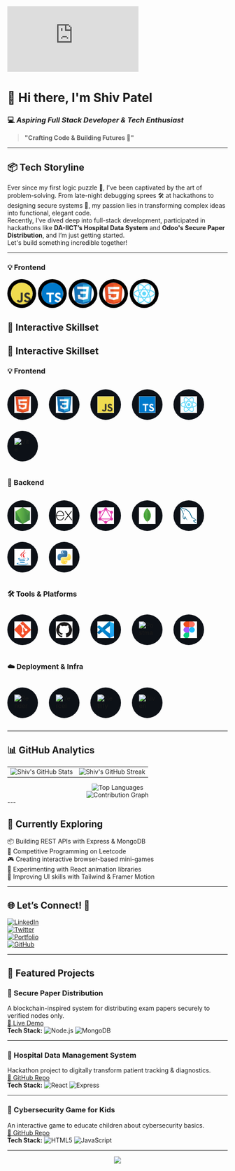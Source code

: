 <!-- 🧑‍💻 Hero Banner -->
![Hero Banner](https://lottie.host/ba97ec30-e3a5-4176-8e11-1bc1c83bff57/YK6gJ71krc.json)  
<!-- You can replace this with a Spline embed GIF or other Lottie animation turned GIF -->

# 👋 Hi there, I'm **Shiv Patel**  
### 💻 *Aspiring Full Stack Developer & Tech Enthusiast*  
> **"Crafting Code & Building Futures 🚀"**

---

## 📦 Tech Storyline

Ever since my first logic puzzle 🧩, I've been captivated by the art of problem-solving. From late-night debugging sprees 🛠️ at hackathons to designing secure systems 🔐, my passion lies in transforming complex ideas into functional, elegant code.  
Recently, I’ve dived deep into full-stack development, participated in hackathons like **DA-IICT’s Hospital Data System** and **Odoo's Secure Paper Distribution**, and I’m just getting started.  
Let's build something incredible together!

---
<h3 align="left">💡 Frontend</h3>
<p align="left">
  <img src="https://raw.githubusercontent.com/devicons/devicon/master/icons/javascript/javascript-original.svg" alt="JavaScript" width="50" height="50" style="background-color:#000000; border-radius:50%; padding:8px;"/>
  <img src="https://raw.githubusercontent.com/devicons/devicon/master/icons/typescript/typescript-original.svg" alt="TypeScript" width="50" height="50" style="background-color:#000000; border-radius:50%; padding:8px;"/>
  <img src="https://raw.githubusercontent.com/devicons/devicon/master/icons/css3/css3-original.svg" alt="CSS3" width="50" height="50" style="background-color:#000000; border-radius:50%; padding:8px;"/>
  <img src="https://raw.githubusercontent.com/devicons/devicon/master/icons/html5/html5-original.svg" alt="HTML5" width="50" height="50" style="background-color:#000000; border-radius:50%; padding:8px;"/>
  <img src="https://raw.githubusercontent.com/devicons/devicon/master/icons/react/react-original.svg" alt="React" width="50" height="50" style="background-color:#000000; border-radius:50%; padding:8px;"/>
</p>

## 🧰 Interactive Skillset

<h2>🧰 Interactive Skillset</h2>

<!-- ✨ Modern Grid Layout -->
<style>
  .skill-grid {
    display: flex;
    flex-wrap: wrap;
    gap: 25px;
    padding: 15px 0;
  }

  .skill-card {
    display: flex;
    justify-content: center;
    align-items: center;
    width: 70px;
    height: 70px;
    background: #0d1117;
    border-radius: 50%;
    box-shadow: 0 4px 8px rgba(255, 255, 255, 0.1);
    transition: transform 0.3s ease, box-shadow 0.3s ease;
  }

  .skill-card:hover {
    transform: scale(1.1);
    box-shadow: 0 0 15px rgba(255, 255, 255, 0.4);
  }

  .skill-card img {
    width: 38px;
    height: 38px;
  }

  @media screen and (max-width: 600px) {
    .skill-card {
      width: 60px;
      height: 60px;
    }
    .skill-card img {
      width: 32px;
      height: 32px;
    }
  }
</style>

<!-- 💡 Frontend -->
<h3>💡 Frontend</h3>
<div class="skill-grid">
  <div class="skill-card"><img src="https://raw.githubusercontent.com/devicons/devicon/master/icons/html5/html5-original.svg" alt="HTML5" /></div>
  <div class="skill-card"><img src="https://raw.githubusercontent.com/devicons/devicon/master/icons/css3/css3-original.svg" alt="CSS3" /></div>
  <div class="skill-card"><img src="https://raw.githubusercontent.com/devicons/devicon/master/icons/javascript/javascript-original.svg" alt="JavaScript" /></div>
  <div class="skill-card"><img src="https://raw.githubusercontent.com/devicons/devicon/master/icons/typescript/typescript-original.svg" alt="TypeScript" /></div>
  <div class="skill-card"><img src="https://raw.githubusercontent.com/devicons/devicon/master/icons/react/react-original.svg" alt="React" /></div>
  <div class="skill-card"><img src="https://vitejs.dev/logo.svg" alt="Vite" /></div>
</div>

<!-- 🧠 Backend -->
<h3>🧠 Backend</h3>
<div class="skill-grid">
  <div class="skill-card"><img src="https://raw.githubusercontent.com/devicons/devicon/master/icons/nodejs/nodejs-original.svg" alt="Node.js" /></div>
  <div class="skill-card"><img src="https://raw.githubusercontent.com/devicons/devicon/master/icons/express/express-original.svg" alt="Express.js" /></div>
  <div class="skill-card"><img src="https://raw.githubusercontent.com/devicons/devicon/master/icons/graphql/graphql-plain.svg" alt="GraphQL" /></div>
  <div class="skill-card"><img src="https://raw.githubusercontent.com/devicons/devicon/master/icons/mongodb/mongodb-original.svg" alt="MongoDB" /></div>
  <div class="skill-card"><img src="https://raw.githubusercontent.com/devicons/devicon/master/icons/mysql/mysql-original.svg" alt="MySQL" /></div>
  <div class="skill-card"><img src="https://raw.githubusercontent.com/devicons/devicon/master/icons/java/java-original.svg" alt="Java" /></div>
  <div class="skill-card"><img src="https://raw.githubusercontent.com/devicons/devicon/master/icons/python/python-original.svg" alt="Python" /></div>
</div>

<!-- 🛠 Tools -->
<h3>🛠 Tools & Platforms</h3>
<div class="skill-grid">
  <div class="skill-card"><img src="https://raw.githubusercontent.com/devicons/devicon/master/icons/git/git-original.svg" alt="Git" /></div>
  <div class="skill-card"><img src="https://raw.githubusercontent.com/devicons/devicon/master/icons/github/github-original.svg" alt="GitHub" /></div>
  <div class="skill-card"><img src="https://raw.githubusercontent.com/devicons/devicon/master/icons/vscode/vscode-original.svg" alt="VS Code" /></div>
  <div class="skill-card"><img src="https://www.vectorlogo.zone/logos/getpostman/getpostman-icon.svg" alt="Postman" /></div>
  <div class="skill-card"><img src="https://raw.githubusercontent.com/devicons/devicon/master/icons/figma/figma-original.svg" alt="Figma" /></div>
</div>

<!-- ☁️ Deployment -->
<h3>☁️ Deployment & Infra</h3>
<div class="skill-grid">
  <div class="skill-card"><img src="https://www.vectorlogo.zone/logos/render/render-icon.svg" alt="Render" /></div>
  <div class="skill-card"><img src="https://www.vectorlogo.zone/logos/vercel/vercel-icon.svg" alt="Vercel" /></div>
  <div class="skill-card"><img src="https://www.vectorlogo.zone/logos/netlify/netlify-icon.svg" alt="Netlify" /></div>
  <div class="skill-card"><img src="https://aiven.io/images/aiven/aiven-favicon.ico" alt="Aiven" /></div>
</div>


---

## 📊 GitHub Analytics
<div align="center">
  <table>
    <tr>
      <td>
        <img src="https://github-readme-stats.vercel.app/api?username=patelshiv0804&show_icons=true&theme=radical&hide_border=true&count_private=true" alt="Shiv's GitHub Stats" />
      </td>
      <td>
        <img src="https://github-readme-streak-stats.herokuapp.com/?user=patelshiv0804&theme=radical&hide_border=true" alt="Shiv's GitHub Streak" />
      </td>
    </tr>
  </table>
</div>
<div align="center">
  <img src="https://github-readme-stats.vercel.app/api/top-langs/?username=patelshiv0804&theme=radical&hide_border=true&layout=compact&card_width=445" alt="Top Languages" />
</div>
<div align="center">
  <img src="https://github-readme-activity-graph.vercel.app/graph?username=patelshiv0804&bg_color=0d1117&color=00d8ff&line=00d8ff&point=ff6b6b&area=true&hide_border=true" alt="Contribution Graph" />
</div>
---

## 🧠 Currently Exploring

📦 Building REST APIs with Express & MongoDB  
🧩 Competitive Programming on Leetcode  
🎮 Creating interactive browser-based mini-games  
🧪 Experimenting with React animation libraries  
🎨 Improving UI skills with Tailwind & Framer Motion

---

## 🌐 Let’s Connect! 👋

[![LinkedIn](https://img.shields.io/badge/LinkedIn-blue?style=for-the-badge&logo=linkedin&logoColor=white)](https://linkedin.com/in/patelshiv0804)  
[![Twitter](https://img.shields.io/badge/Twitter-1DA1F2?style=for-the-badge&logo=twitter&logoColor=white)](https://twitter.com/patelshiv0804)  
[![Portfolio](https://img.shields.io/badge/Portfolio-000?style=for-the-badge&logo=firefox-browser&logoColor=white)](https://patelshiv0804.github.io)  
[![GitHub](https://img.shields.io/badge/GitHub-000?style=for-the-badge&logo=github&logoColor=white)](https://github.com/patelshiv0804)

---

## 🚀 Featured Projects

### 🔐 Secure Paper Distribution  
A blockchain-inspired system for distributing exam papers securely to verified nodes only.  
[🔗 Live Demo](https://github.com/patelshiv0804/Secure-Paper-Distribution)  
**Tech Stack:** ![Node.js](https://img.shields.io/badge/Node.js-339933?style=flat&logo=nodedotjs&logoColor=white) ![MongoDB](https://img.shields.io/badge/MongoDB-4EA94B?style=flat&logo=mongodb&logoColor=white)

---

### 🏥 Hospital Data Management System  
Hackathon project to digitally transform patient tracking & diagnostics.  
[🔗 GitHub Repo](https://github.com/patelshiv0804/Hospital-Data-Management)  
**Tech Stack:** ![React](https://img.shields.io/badge/React-61DAFB?style=flat&logo=react&logoColor=black) ![Express](https://img.shields.io/badge/Express-000?style=flat&logo=express&logoColor=white)

---

### 🧠 Cybersecurity Game for Kids  
An interactive game to educate children about cybersecurity basics.  
[🔗 GitHub Repo](https://github.com/patelshiv0804/Cybersecurity-Game)  
**Tech Stack:** ![HTML5](https://img.shields.io/badge/HTML5-E34F26?style=flat&logo=html5&logoColor=white) ![JavaScript](https://img.shields.io/badge/JavaScript-F7DF1E?style=flat&logo=javascript&logoColor=black)

---


<p align="center">
  <img src="https://capsule-render.vercel.app/api?type=waving&color=0:0F2027,50:203A43,100:2C5364&height=200&section=footer&text=Thanks+for+visiting!+💙&fontSize=30&fontColor=ffffff" />
</p>
